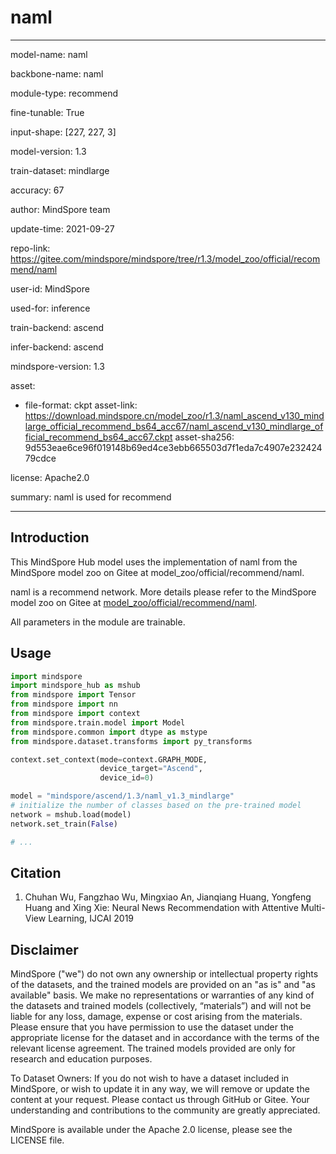 # naml

---

model-name: naml

backbone-name: naml

module-type: recommend

fine-tunable: True

input-shape: [227, 227, 3]

model-version: 1.3

train-dataset: mindlarge

accuracy: 67

author: MindSpore team

update-time: 2021-09-27

repo-link: <https://gitee.com/mindspore/mindspore/tree/r1.3/model_zoo/official/recommend/naml>

user-id: MindSpore

used-for: inference

train-backend: ascend

infer-backend: ascend

mindspore-version: 1.3

asset:

-
    file-format: ckpt
    asset-link: <https://download.mindspore.cn/model_zoo/r1.3/naml_ascend_v130_mindlarge_official_recommend_bs64_acc67/naml_ascend_v130_mindlarge_official_recommend_bs64_acc67.ckpt>
    asset-sha256: 9d553eae6ce96f019148b69ed4ce3ebb665503d7f1eda7c4907e23242479cdce

license: Apache2.0

summary: naml is used for recommend

---

## Introduction

This MindSpore Hub model uses the implementation of naml from the MindSpore model zoo on Gitee at model_zoo/official/recommend/naml.

naml is a recommend network. More details please refer to the MindSpore model zoo on Gitee at [model_zoo/official/recommend/naml](https://gitee.com/mindspore/mindspore/blob/r1.3/model_zoo/official/recommend/naml/README.md).

All parameters in the module are trainable.

## Usage

```python
import mindspore
import mindspore_hub as mshub
from mindspore import Tensor
from mindspore import nn
from mindspore import context
from mindspore.train.model import Model
from mindspore.common import dtype as mstype
from mindspore.dataset.transforms import py_transforms

context.set_context(mode=context.GRAPH_MODE,
                    device_target="Ascend",
                    device_id=0)

model = "mindspore/ascend/1.3/naml_v1.3_mindlarge"
# initialize the number of classes based on the pre-trained model
network = mshub.load(model)
network.set_train(False)

# ...
```

## Citation

1. Chuhan Wu, Fangzhao Wu, Mingxiao An, Jianqiang Huang, Yongfeng Huang and Xing Xie: Neural News Recommendation with Attentive Multi-View Learning, IJCAI 2019

## Disclaimer

MindSpore ("we") do not own any ownership or intellectual property rights of the datasets, and the trained models are provided on an "as is" and "as available" basis. We make no representations or warranties of any kind of the datasets and trained models (collectively, “materials”) and will not be liable for any loss, damage, expense or cost arising from the materials. Please ensure that you have permission to use the dataset under the appropriate license for the dataset and in accordance with the terms of the relevant license agreement. The trained models provided are only for research and education purposes.

To Dataset Owners: If you do not wish to have a dataset included in MindSpore, or wish to update it in any way, we will remove or update the content at your request. Please contact us through GitHub or Gitee. Your understanding and contributions to the community are greatly appreciated.

MindSpore is available under the Apache 2.0 license, please see the LICENSE file.